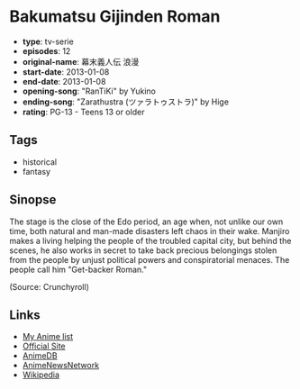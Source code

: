 # Bakumatsu Gijinden Roman

-   **type**: tv-serie
-   **episodes**: 12
-   **original-name**: 幕末義人伝 浪漫
-   **start-date**: 2013-01-08
-   **end-date**: 2013-01-08
-   **opening-song**: "RanTiKi" by Yukino
-   **ending-song**: "Zarathustra (ツァラトゥストラ)" by Hige
-   **rating**: PG-13 - Teens 13 or older

## Tags

-   historical
-   fantasy

## Sinopse

The stage is the close of the Edo period, an age when, not unlike our own time, both natural and man-made disasters left chaos in their wake. Manjiro makes a living helping the people of the troubled capital city, but behind the scenes, he also works in secret to take back precious belongings stolen from the people by unjust political powers and conspiratorial menaces. The people call him "Get-backer Roman."

(Source: Crunchyroll)

## Links

-   [My Anime list](https://myanimelist.net/anime/16211/Bakumatsu_Gijinden_Roman)
-   [Official Site](http://roman-anime.com/)
-   [AnimeDB](http://anidb.info/perl-bin/animedb.pl?show=anime&aid=9499)
-   [AnimeNewsNetwork](http://www.animenewsnetwork.com/encyclopedia/anime.php?id=14868)
-   [Wikipedia](http://en.wikipedia.org/wiki/Bakumatsu_Gijinden_Roman)
